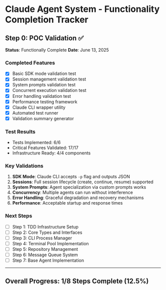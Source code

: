 # Claude Agent System - Functionality Completion Tracker

## Step 0: POC Validation ✅

**Status**: Functionally Complete
**Date**: June 13, 2025

### Completed Features
- [x] Basic SDK mode validation test
- [x] Session management validation test  
- [x] System prompts validation test
- [x] Concurrent execution validation test
- [x] Error handling validation test
- [x] Performance testing framework
- [x] Claude CLI wrapper utility
- [x] Automated test runner
- [x] Validation summary generator

### Test Results
- Tests Implemented: 6/6
- Critical Features Validated: 17/17
- Infrastructure Ready: 4/4 components

### Key Validations
1. **SDK Mode**: Claude CLI accepts `-p` flag and outputs JSON
2. **Sessions**: Full session lifecycle (create, continue, resume) supported
3. **System Prompts**: Agent specialization via custom prompts works
4. **Concurrency**: Multiple agents can run without interference
5. **Error Handling**: Graceful degradation and recovery mechanisms
6. **Performance**: Acceptable startup and response times

### Next Steps
- [ ] Step 1: TDD Infrastructure Setup
- [ ] Step 2: Core Types and Interfaces
- [ ] Step 3: CLI Process Manager
- [ ] Step 4: Terminal Pool Implementation
- [ ] Step 5: Repository Management
- [ ] Step 6: Message Queue System
- [ ] Step 7: Base Agent Implementation

---

## Overall Progress: 1/8 Steps Complete (12.5%)